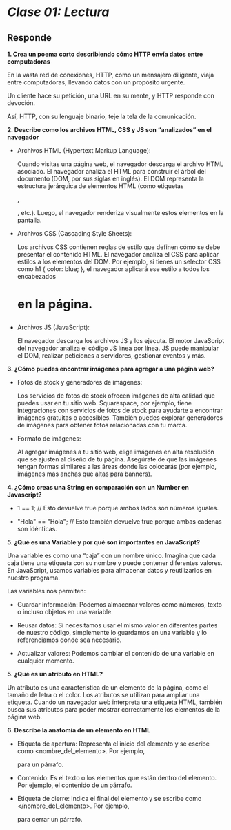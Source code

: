 # *Clase 01: Lectura*

## **Responde**

**1. Crea un poema corto describiendo cómo HTTP envía datos entre computadoras**

En la vasta red de conexiones,
HTTP, como un mensajero diligente,
viaja entre computadoras,
llevando datos con un propósito urgente.

Un cliente hace su petición,
una URL en su mente,
y HTTP responde con devoción.

Así, HTTP, con su lenguaje binario,
teje la tela de la comunicación.

**2. Describe como los archivos HTML, CSS y JS son “analizados” en el navegador**

- Archivos HTML (Hypertext Markup Language):

    Cuando visitas una página web, el navegador descarga el archivo HTML asociado.
    El navegador analiza el HTML para construir el árbol del documento (DOM, por sus siglas en inglés). El DOM representa la estructura jerárquica de elementos HTML (como etiquetas <div>, <p>, etc.).
    Luego, el navegador renderiza visualmente estos elementos en la pantalla.

- Archivos CSS (Cascading Style Sheets):

    Los archivos CSS contienen reglas de estilo que definen cómo se debe presentar el contenido HTML.
    El navegador analiza el CSS para aplicar estilos a los elementos del DOM.
    Por ejemplo, si tienes un selector CSS como h1 { color: blue; }, el navegador aplicará ese estilo a todos los encabezados <h1> en la página.

- Archivos JS (JavaScript):

    El navegador descarga los archivos JS y los ejecuta.
    El motor JavaScript del navegador analiza el código JS línea por línea.
    JS puede manipular el DOM, realizar peticiones a servidores, gestionar eventos y más.

**3. ¿Cómo puedes encontrar imágenes para agregar a una página web?**

- Fotos de stock y generadores de imágenes:

    Los servicios de fotos de stock ofrecen imágenes de alta calidad que puedes usar en tu sitio web. Squarespace, por ejemplo, tiene integraciones con servicios de fotos de stock para ayudarte a encontrar imágenes gratuitas o accesibles.
    También puedes explorar generadores de imágenes para obtener fotos relacionadas con tu marca.

- Formato de imágenes:

    Al agregar imágenes a tu sitio web, elige imágenes en alta resolución que se ajusten al diseño de tu página.
    Asegúrate de que las imágenes tengan formas similares a las áreas donde las colocarás (por ejemplo, imágenes más anchas que altas para banners).

**4. ¿Cómo creas una String en comparación con un Number en Javascript?**

- 1 == 1; // Esto devuelve true porque ambos lados son números iguales.

- "Hola" == "Hola"; // Esto también devuelve true porque ambas cadenas son idénticas.

**5. ¿Qué es una Variable y por qué son importantes en JavaScript?**

Una variable es como una “caja” con un nombre único. Imagina que cada caja tiene una etiqueta con su nombre y puede contener diferentes valores. En JavaScript, usamos variables para almacenar datos y reutilizarlos en nuestro programa.

Las variables nos permiten:

- Guardar información: Podemos almacenar valores como números, texto o incluso objetos en una variable.

- Reusar datos: Si necesitamos usar el mismo valor en diferentes partes de nuestro código, simplemente lo guardamos en una variable y lo referenciamos donde sea necesario.

- Actualizar valores: Podemos cambiar el contenido de una variable en cualquier momento.

**5. ¿Qué es un atributo en HTML?**

Un atributo es una característica de un elemento de la página, como el tamaño de letra o el color. Los atributos se utilizan para ampliar una etiqueta. Cuando un navegador web interpreta una etiqueta HTML, también busca sus atributos para poder mostrar correctamente los elementos de la página web.

**6. Describe la anatomía de un elemento en HTML**

- Etiqueta de apertura: Representa el inicio del elemento y se escribe como <nombre_del_elemento>. Por ejemplo, <p> para un párrafo.

- Contenido: Es el texto o los elementos que están dentro del elemento. Por ejemplo, el contenido de un párrafo.

- Etiqueta de cierre: Indica el final del elemento y se escribe como </nombre_del_elemento>. Por ejemplo, </p> para cerrar un párrafo.